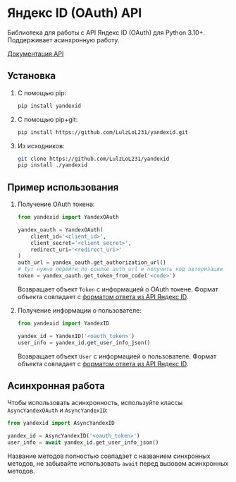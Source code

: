 # Яндекс ID (OAuth) API
Библиотека для работы с API Яндекс ID (OAuth) для Python 3.10+.
Поддерживает асинхронную работу.

[Документация API](https://yandex.ru/dev/id/doc/dg/index.html)

## Установка

1. С помощью pip:
    
    ```bash
    pip install yandexid
    ```

2. С помощью pip+git:
    
    ```bash
    pip install https://github.com/LulzLoL231/yandexid.git
    ```

3. Из исходников:

    ```bash
    git clone https://github.com/LulzLoL231/yandexid
    pip install ./yandexid
    ```

## Пример использования

1. Получение OAuth токена:

    ```python
    from yandexid import YandexOAuth

    yandex_oauth = YandexOAuth(
        client_id='<client_id>',
        client_secret='<client_secret>',
        redirect_uri='<redirect_uri>'
    )
    auth_url = yandex_oauth.get_authorization_url()
    # Тут нужно перейти по ссылке auth_url и получить код авторизации
    token = yandex_oauth.get_token_from_code('<code>')
    ```
    Возвращает объект `Token` с информацией о OAuth токене. Формат объекта совпадает с [форматом ответа из API Яндекс ID](https://yandex.ru/dev/id/doc/dg/oauth/reference/console-client.html#console-client__token-body-title).


2. Получение информации о пользователе:

    ```python
    from yandexid import YandexID

    yandex_id = YandexID('<oauth_token>')
    user_info = yandex_id.get_user_info_json()
    ```
    Возвращает объект `User` с информацией о пользователе. Формат объекта совпадает с [форматом ответа из API Яндекс ID](https://yandex.ru/dev/id/doc/dg/api-id/reference/response.html).

## Асинхронная работа
Чтобы использовать асинхронность, используйте классы `AsyncYandexOAuth` и `AsyncYandexID`:

```python
from yandexid import AsyncYandexID

yandex_id = AsyncYandexID('<oauth_token>')
user_info = await yandex_id.get_user_info_json()
```
Название методов полностью совпадает с названием синхронных методов, не забывайте использовать `await` перед вызовом асинхронных методов.